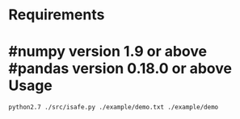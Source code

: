 Requirements
==========
#numpy version 1.9 or above
#pandas version 0.18.0 or above
Usage
===========
```python2.7 ./src/isafe.py ./example/demo.txt ./example/demo```